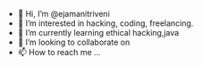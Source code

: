 - 👋 Hi, I’m @ejamanitriveni
- 👀 I’m interested in hacking, coding, freelancing.
- 🌱 I’m currently learning ethical hacking,java 
- 💞️ I’m looking to collaborate on 
- 📫 How to reach me ...

<!---
ejamanitriveni/ejamanitriveni is a ✨ special ✨ repository because its `README.md` (this file) appears on your GitHub profile.
You can click the Preview link to take a look at your changes.
--->
